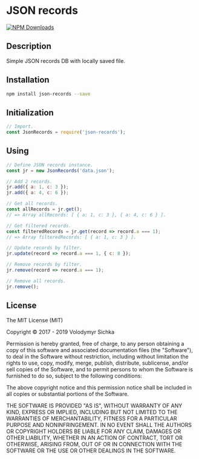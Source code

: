 # JSON records

[![NPM Downloads][downloads-image]][downloads-url]

## Description

Simple JSON records DB with locally saved file.

## Installation

```sh
npm install json-records --save
```

## Initialization

```js
// Import.
const JsonRecords = require('json-records');
```

## Using

```js
// Define JSON records instance.
const jr = new JsonRecords('data.json');

// Add 2 records.
jr.add({ a: 1, c: 3 });
jr.add({ a: 4, c: 6 });

// Get all records.
const allRecords = jr.get();
// => Array allRecords: [ { a: 1, c: 3 }, { a: 4, c: 6 } ].

// Get filtered records.
const filteredRecords = jr.get(record => record.a === 1);
// => Array filteredRecords: [ { a: 1, c: 3 } ].

// Update records by filter.
jr.update(record => record.a === 1, { c: 8 });

// Remove records by filter.
jr.remove(record => record.a === 1);

// Remove all records.
jr.remove();
```

## License

The MIT License (MIT)

Copyright © 2017 - 2019 Volodymyr Sichka

Permission is hereby granted, free of charge, to any person obtaining a copy of this software and associated documentation files (the "Software"), to deal in the Software without restriction, including without limitation the rights to use, copy, modify, merge, publish, distribute, sublicense, and/or sell copies of the Software, and to permit persons to whom the Software is furnished to do so, subject to the following conditions:

The above copyright notice and this permission notice shall be included in all copies or substantial portions of the Software.

THE SOFTWARE IS PROVIDED "AS IS", WITHOUT WARRANTY OF ANY KIND, EXPRESS OR IMPLIED, INCLUDING BUT NOT LIMITED TO THE WARRANTIES OF MERCHANTABILITY, FITNESS FOR A PARTICULAR PURPOSE AND NONINFRINGEMENT. IN NO EVENT SHALL THE AUTHORS OR COPYRIGHT HOLDERS BE LIABLE FOR ANY CLAIM, DAMAGES OR OTHER LIABILITY, WHETHER IN AN ACTION OF CONTRACT, TORT OR OTHERWISE, ARISING FROM, OUT OF OR IN CONNECTION WITH THE SOFTWARE OR THE USE OR OTHER DEALINGS IN THE SOFTWARE.

[downloads-image]: https://img.shields.io/npm/dm/json-records.svg
[downloads-url]: https://npmjs.org/package/json-records
